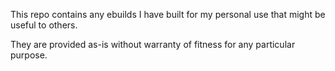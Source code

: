 This repo contains any ebuilds I have built for my personal use that might be useful to others.

They are provided as-is without warranty of fitness for any particular purpose.
